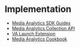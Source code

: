 # Implementation

* [Media Analytics SDK Guides](media-analytics-sdks/README.md)
* [Media Analytics Collection API](media-collection-api/README.md)
* [VA Launch Extension](launch/README.md)
* [Media Analytics Cookbook](media-analytics-cookbook/README.md)

